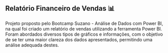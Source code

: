 ## Relatório Financeiro de Vendas 📊

Projeto proposto pelo Bootcamp Suzano - Análise de Dados com Power BI, na qual foi criado um relatório de vendas utilizando a ferramenta Power BI. Foram abordados diversos tipos de gráficos e informações, com o objetivo de se ter uma maior clareza dos dados apresentados, permitindo uma análise adequada destes.
